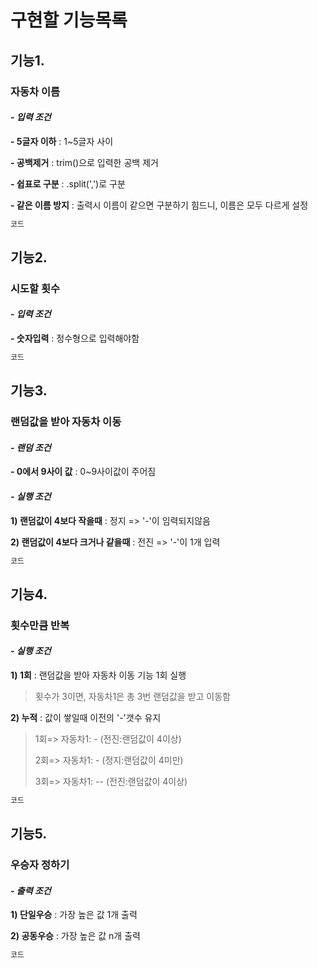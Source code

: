 # 구현할 기능목록

## 기능1.

### 자동차 이름

#### _- 입력 조건_

__\- 5글자 이하__ : 1~5글자 사이

__\- 공백제거__ : trim()으로 입력한 공백 제거

__\- 쉽표로 구분__ : .split(',')로 구분

__\- 같은 이름 방지__ : 출력시 이름이 같으면 구분하기 힘드니, 이름은 모두 다르게 설정

```JavaScript
코드
```

## 기능2.

### 시도할 횟수

#### _- 입력 조건_

__\- 숫자입력__ : 정수형으로 입력해야함

```JavaScript
코드
```

## 기능3.

### 랜덤값을 받아 자동차 이동

#### _- 랜덤 조건_

__\- 0에서 9사이 값__ : 0~9사이값이 주어짐

#### _- 실행 조건_

__1) 랜덤값이 4보다 작을때__ : 정지 => '-'이 임력되지않음

__2) 랜덤값이 4보다 크거나 같을때__ : 전진 => '-'이 1개 입력

```JavaScript
코드
```

## 기능4.

### 횟수만큼 반복

#### _- 실행 조건_

__1) 1회__ : 랜덤값을 받아 자동차 이동 기능 1회 실행

<blockquote> 횟수가 3이면, 자동차1은 총 3번 랜덤값을 받고 이동함</blockquote>  

__2) 누적__ : 값이 쌓일때 이전의 '-'갯수 유지

<blockquote>

1회=> 자동차1: - (전진:랜덤값이 4이상)

2회=> 자동차1: - (정지:랜덤값이 4미만)

3회=> 자동차1: -- (전진:랜덤값이 4이상)</blockquote>


```JavaScript
코드
```


## 기능5.

### 우승자 정하기

#### _- 출력 조건_

__1) 단일우승__ : 가장 높은 값 1개 출력

__2) 공동우승__ : 가장 높은 값 n개 출력

```JavaScript
코드
```